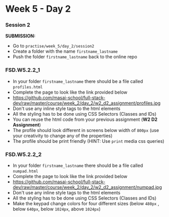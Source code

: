 # Week 5 - Day 2

### Session 2

**SUBMISSION:**

- Go to `practise/week_5/day_2/session2`
- Create a folder with the name `firstname_lastname`
- Push the folder `firstname_lastname` back to the online repo


### FSD.W5.2.2_1

- In your folder `firstname_lastname` there should be a file called `profiles.html`
- Complete the page to look like the link provided below
- https://github.com/masai-school/full-stack-dev/raw/master/course/week_2/day_2/w2_d2_assignment/profiles.jpg
- Don't use any inline style tags to the html elements
- All the styling has to be done using CSS Selectors (Classes and IDs)
- You can reuse the html code from your previous assignment (**W2 D2 Assignment**)
- The profile should look different in screens below width of `800px` (use your creativity to change any of the properties)
- The profile should be print friendly (HINT: Use `print` media css queries)


### FSD.W5.2.2_2

- In your folder `firstname_lastname` there should be a file called `numpad.html`
- Complete the page to look like the link provided below
- https://github.com/masai-school/full-stack-dev/raw/master/course/week_2/day_2/w2_d2_assignment/numpad.jpg
- Don't use any inline style tags to the html elements
- All the styling has to be done using CSS Selectors (Classes and IDs)
- Make the keypad change colors for four different sizes (below `480px` , below `640px`, below `1024px`, above `1024px`)